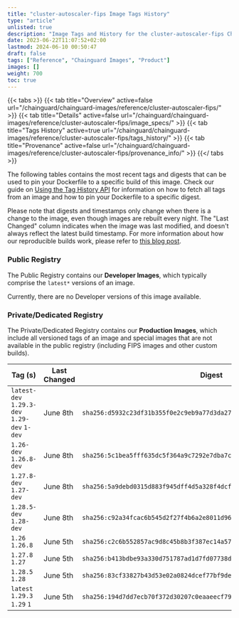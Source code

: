 ```yaml
---
title: "cluster-autoscaler-fips Image Tags History"
type: "article"
unlisted: true
description: "Image Tags and History for the cluster-autoscaler-fips Chainguard Image"
date: 2023-06-22T11:07:52+02:00
lastmod: 2024-06-10 00:50:47
draft: false
tags: ["Reference", "Chainguard Images", "Product"]
images: []
weight: 700
toc: true
---
```


{{< tabs >}}
{{< tab title="Overview" active=false url="/chainguard/chainguard-images/reference/cluster-autoscaler-fips/" >}}
{{< tab title="Details" active=false url="/chainguard/chainguard-images/reference/cluster-autoscaler-fips/image_specs/" >}}
{{< tab title="Tags History" active=true url="/chainguard/chainguard-images/reference/cluster-autoscaler-fips/tags_history/" >}}
{{< tab title="Provenance" active=false url="/chainguard/chainguard-images/reference/cluster-autoscaler-fips/provenance_info/" >}}
{{</ tabs >}}

The following tables contains the most recent tags and digests that can be used to pin your Dockerfile to a specific build of this image. Check our guide on [Using the Tag History API](/chainguard/chainguard-images/using-the-tag-history-api/) for information on how to fetch all tags from an image and how to pin your Dockerfile to a specific digest.

Please note that digests and timestamps only change when there is a change to the image, even though images are rebuilt every night. The "Last Changed" column indicates when the image was last modified, and doesn't always reflect the latest build timestamp. For more information about how our reproducible builds work, please refer to [this blog post](https://www.chainguard.dev/unchained/reproducing-chainguards-reproducible-image-builds).

### Public Registry
The Public Registry contains our **Developer Images**, which typically comprise the `latest*` versions of an image.

Currently, there are no Developer versions of this image available.

### Private/Dedicated Registry
The Private/Dedicated Registry contains our **Production Images**, which include all versioned tags of an image and special images that are not available in the public registry (including FIPS images and other custom builds).

| Tag (s)                                       | Last Changed | Digest                                                                    |
|-----------------------------------------------|--------------|---------------------------------------------------------------------------|
|  `latest-dev` `1.29.3-dev` `1.29-dev` `1-dev` | June 8th     | `sha256:d5932c23df31b355f0e2c9eb9a77d3da27342fd75218c6c9be400c0034ecb305` |
|  `1.26-dev` `1.26.8-dev`                      | June 8th     | `sha256:5c1bea5fff635dc5f364a9c7292e7dba7cb60c62f5bee8de31640e1ba2f08d55` |
|  `1.27.8-dev` `1.27-dev`                      | June 8th     | `sha256:5a9debd0315d883f945dff4d5a328f4dcf4eb18557dcb33fbacd5d7571db94d6` |
|  `1.28.5-dev` `1.28-dev`                      | June 8th     | `sha256:c92a34fcac6b545d2f27f4b6a2e8011d9691ccb711f053bffeb217a2acc15df4` |
|  `1.26` `1.26.8`                              | June 5th     | `sha256:c2c6b552857ac9d8c45b8b3f387ec14a57d087503d67a8bb8dff9ac7f51789c3` |
|  `1.27.8` `1.27`                              | June 5th     | `sha256:b413bdbe93a330d751787ad1d7fd07738d6af42c022d0e721a9303174fa24fcd` |
|  `1.28.5` `1.28`                              | June 5th     | `sha256:83cf33827b43d53e02a0824dcef77bf9de59f22ee3129f510d2bc91136c17998` |
|  `latest` `1.29.3` `1.29` `1`                 | June 5th     | `sha256:194d7dd7ecb70f372d30207c0eaaeecf79a67f8ceab9c84408d066d59cd49619` |


